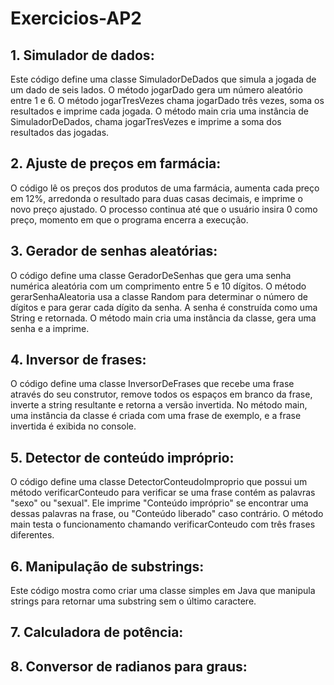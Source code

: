 # Exercicios-AP2

## 1. Simulador de dados:
Este código define uma classe SimuladorDeDados que simula a jogada de um dado de seis lados. O método jogarDado gera um número aleatório entre 1 e 6. O método jogarTresVezes chama jogarDado três vezes, soma os resultados e imprime cada jogada. O método main cria uma instância de SimuladorDeDados, chama jogarTresVezes e imprime a soma dos resultados das jogadas.

## 2. Ajuste de preços em farmácia:
O código lê os preços dos produtos de uma farmácia, aumenta cada preço em 12%, arredonda o resultado para duas casas decimais, e imprime o novo preço ajustado. O processo continua até que o usuário insira 0 como preço, momento em que o programa encerra a execução.

## 3. Gerador de senhas aleatórias:
O código define uma classe GeradorDeSenhas que gera uma senha numérica aleatória com um comprimento entre 5 e 10 dígitos. O método gerarSenhaAleatoria usa a classe Random para determinar o número de dígitos e para gerar cada dígito da senha. A senha é construída como uma String e retornada. O método main cria uma instância da classe, gera uma senha e a imprime.

## 4. Inversor de frases:
O código define uma classe InversorDeFrases que recebe uma frase através do seu construtor, remove todos os espaços em branco da frase, inverte a string resultante e retorna a versão invertida. No método main, uma instância da classe é criada com uma frase de exemplo, e a frase invertida é exibida no console.

## 5. Detector de conteúdo impróprio:
O código define uma classe DetectorConteudoImproprio que possui um método verificarConteudo para verificar se uma frase contém as palavras "sexo" ou "sexual". Ele imprime "Conteúdo impróprio" se encontrar uma dessas palavras na frase, ou "Conteúdo liberado" caso contrário. O método main testa o funcionamento chamando verificarConteudo com três frases diferentes.

## 6. Manipulação de substrings:
Este código mostra como criar uma classe simples em Java que manipula strings para retornar uma substring sem o último caractere.

## 7. Calculadora de potência:

## 8. Conversor de radianos para graus:
